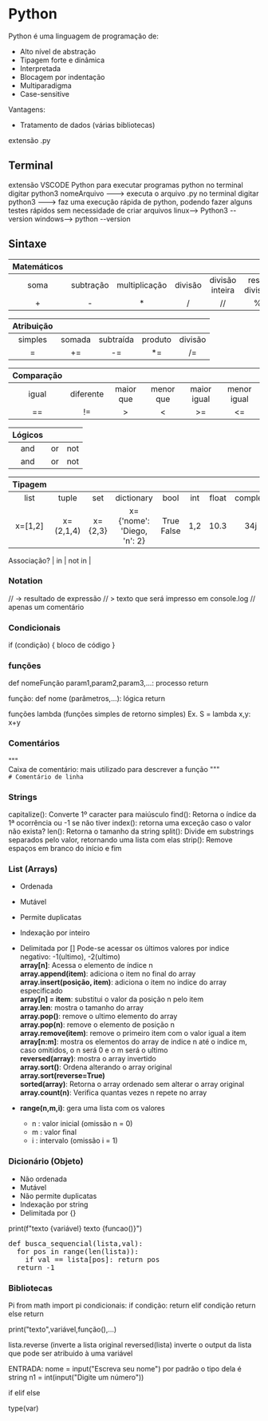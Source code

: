 # Python
Python é uma linguagem de programação de:

- Alto nível de abstração
- Tipagem forte e dinâmica
- Interpretada
- Blocagem por indentação
- Multiparadigma
- Case-sensitive

Vantagens:
- Tratamento de dados (várias bibliotecas)

extensão .py

## Terminal
extensão VSCODE Python para executar programas python
no terminal digitar python3 nomeArquivo ---> executa o arquivo .py
no terminal digitar python3 ---> faz uma execução rápida de python, podendo fazer alguns testes rápidos sem necessidade de criar arquivos
linux--> Python3 --version
windows--> python --version

## Sintaxe
|Matemáticos|      |               |         |                 |               |             |
| :--: | :-------: | :-----------: | :-----: | :-------------: | :-----------: | :---------: |
| soma | subtração | multiplicação | divisão | divisão inteira | resto divisão | potenciação |
|   +  |     -     |       *       |   /     |      //         |     %         |    **       |


|Atribuição|       |           |         |         |
| :-----: | :----: | :-------: | :-----: | :-----: |
| simples | somada | subtraída | produto | divisão |
|   =     |  +=    |    -=     |   *=    |   /=    |

|Comparação|        |           |           |             |             |
| :---: | :-------: | :-------: | :-------: | :---------: | :---------: |
| igual | diferente | maior que | menor que | maior igual | menor igual |
|   ==  |     !=    |     >     |     <     |   >=        |   <=        |

|Lógicos|  |     |
| :-: |:--:| :-: |
| and | or | not |
| and | or | not |

| Tipagem |    |     |            |      |     |       |         |     |
| :--: | :---: | :-: | :--------: | :--: | :-: | :---: | :-----: | :-: |
| list | tuple | set | dictionary | bool | int | float | complex | str |
|x=[1,2]|x=(2,1,4)|x={2,3}|x={'nome': 'Diego, 'n': 2}| True False | 1,2 | 10.3 | 34j | 'oi' "olá"|

Associação?
| in | not in |

### Notation
// -> resultado de expressão
// > texto que será impresso em console.log
// apenas um comentário

### Condicionais
if (condição) {
	bloco de código
}

### funções


def nomeFunção param1,param2,param3,...:
	processo
	return

função:
def nome (parâmetros,...):
	lógica
	return

funções lambda (funções simples de retorno simples)
Ex. S = lambda x,y: x+y

### Comentários
"""  
	Caixa de comentário: mais utilizado para descrever a função
"""  
`# Comentário de linha`

### Strings
capitalize(): Converte 1º caracter para maiúsculo
find(): Retorna o índice da 1ª ocorrência ou -1 se não tiver
index(): retorna uma exceção caso o valor não exista?
len(): Retorna o tamanho da string
split(): Divide em substrings separados pelo valor, retornando uma lista com elas
strip(): Remove espaços em branco do início e fim

### List (Arrays)
- Ordenada
- Mutável
- Permite duplicatas
- Indexação por inteiro
- Delimitada por []
Pode-se acessar os últimos valores por indice negativo: -1(ultimo), -2(ultimo)  
**array[n]**: Acessa o elemento de índice n  
**array.append(item)**: adiciona o item no final do array  
**array.insert(posição, item)**: adiciona o item no indice do array especificado  
**array[n] = item**: substitui o valor da posição n pelo item  
**array.len**: mostra o tamanho do array  
**array.pop()**: remove o ultimo elemento do array  
**array.pop(n)**: remove o elemento de posição n  
**array.remove(item)**: remove o primeiro item com o valor igual a item  
**array[n:m]**: mostra os elementos do array de indice n até o indice m, caso omitidos, o n será 0 e o m será o ultimo  
**reversed(array)**: mostra o array invertido  
**array.sort()**: Ordena alterando o array original  
**array.sort(reverse=True)**  
**sorted(array)**: Retorna o array ordenado sem alterar o array original  
**array.count(n)**: Verifica quantas vezes n repete no array  

- **range(n,m,i)**: gera uma lista com os valores
	- n : valor inicial (omissão n = 0)
	- m : valor final
	- i : intervalo (omissão i = 1)

### Dicionário (Objeto)
- Não ordenada
- Mutável
- Não permite duplicatas
- Indexação por string
- Delimitada por {}

print(f"texto {variável} texto {funcao()}")
<pre>
def busca_sequencial(lista,val):  
  for pos in range(len(lista)):  
    if val == lista[pos]: return pos  
  return -1</pre>

### Bibliotecas
Pi
from math import pi
condicionais:
if condição:
	return
elif condição
	return
else 
	return
	
print("texto",variável,função(),...)


lista.reverse (inverte a lista original
reversed(lista) inverte o output da lista que pode ser atribuido à uma variável


ENTRADA:
nome = input("Escreva seu nome") por padrão o tipo dela é string
n1 = int(input("Digite um número"))

if
elif
else

type(var)
